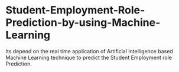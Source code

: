 # Student-Employment-Role-Prediction-by-using-Machine-Learning
Its depend on the real time application of Artificial Intelligence based Machine Learning technique to predict the Student Employment role Prediction.
